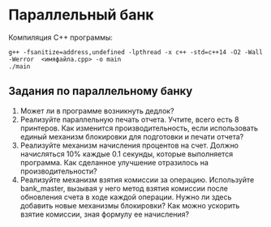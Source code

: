 # Параллельный банк

Компиляция C++ программы:

```
g++ -fsanitize=address,undefined -lpthread -x c++ -std=c++14 -O2 -Wall -Werror  <имяфайла.cpp> -o main 
./main
```

## Задания по параллельному банку

1. Может ли в программе возникнуть дедлок?
2. Реализуйте параллельную печать отчета. Учтите, всего есть 8 принтеров. Как изменится производительность, если использовать единый механизм блокировки для подготовки и печати отчета?
3. Реализуйте механизм начисления процентов на счет. Должно начисляться 10% каждые 0.1 секунды, которые выполняется программа. Как сделанное улучшение отразилось на производительности?
4. Реализуйте механизм взятия комиссии за операцию. Используйте bank_master, вызывая у него метод взятия комиссии после обновления счета в ходе каждой операции. Нужно ли здесь добавить новые механизмы блокировки? Как можно ускорить взятие комиссии, зная формулу ее начисления?
